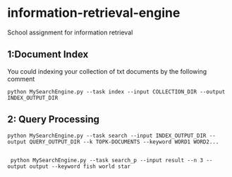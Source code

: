 # information-retrieval-engine
School assignment for information retrieval

## 1:Document Index
You could indexing your collection of txt documents by the following comment
```
python MySearchEngine.py --task index --input COLLECTION_DIR --output INDEX_OUTPUT_DIR
```

## 2: Query Processing
```
python MySearchEngine.py --task search --input INDEX_OUTPUT_DIR --output QUERY_OUTPUT_DIR --k TOPK-DOCUMENTS --keyword WORD1 WORD2...


 python MySearchEngine.py --task search_p --input result --n 3 --output output --keyword fish world star
```

